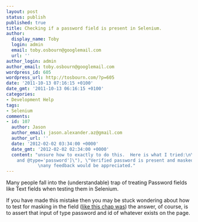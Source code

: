```yaml
---
layout: post
status: publish
published: true
title: Checking if a password field is present in Selenium.
author:
  display_name: Toby
  login: admin
  email: toby.osbourn@googlemail.com
  url: ''
author_login: admin
author_email: toby.osbourn@googlemail.com
wordpress_id: 605
wordpress_url: http://tosbourn.com/?p=605
date: '2011-10-13 07:16:15 +0100'
date_gmt: '2011-10-13 06:16:15 +0100'
categories:
- Development Help
tags:
- Selenium
comments:
- id: 107
  author: Jason
  author_email: jason.alexander.az@gmail.com
  author_url: ''
  date: '2012-02-02 03:34:00 +0000'
  date_gmt: '2012-02-02 02:34:00 +0000'
  content: "unsure how to exactly to do this.  Here is what I tried:\n\nisElementPresent(\"//input[@id='password'
    and @type='password']\"), \"Verified password is present and masked\");     \n       
            \nany feedback would be appreciated."
---
```

<p>Many people fall into the (understandable) trap of treating Password fields like Text fields when testing them in Selenium.</p>
<p>If you have made this mistake then you may be stuck wondering about how to test for masking in the field (<a href="http://stackoverflow.com/questions/5029748/how-to-check-whether-password-field-is-encrypted/5029784#5029784" target="_blank">like this chap was</a>) the answer, of course, is to assert that input of type password and id of whatever exists on the page.</p>
